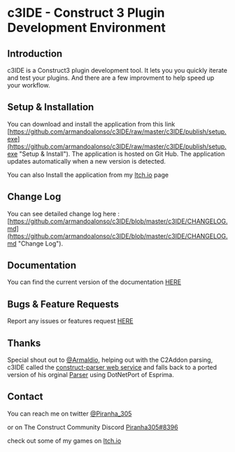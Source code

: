 # c3IDE - Construct 3 Plugin Development Environment 

## Introduction
c3IDE is a Construct3 plugin development tool. It lets you you quickly iterate and test your plugins. And there are a few improvment to help speed up your workflow.

## Setup & Installation
You can download and install the application from this link [https://github.com/armandoalonso/c3IDE/raw/master/c3IDE/publish/setup.exe](https://github.com/armandoalonso/c3IDE/raw/master/c3IDE/publish/setup.exe "Setup & Install"). The application is hosted on Git Hub. The application updates automatically when a new version is detected.

You can also Install the application from my [Itch.io](https://piranha305.itch.io/c3ide) page

## Change Log
You can see detailed change log here : [https://github.com/armandoalonso/c3IDE/blob/master/c3IDE/CHANGELOG.md](https://github.com/armandoalonso/c3IDE/blob/master/c3IDE/CHANGELOG.md "Change Log").

## Documentation
You can find the current version of the documentation [HERE](https://github.com/armandoalonso/c3IDE/blob/master/doc/index.md)

## Bugs & Feature Requests
Report any issues or features request [HERE](https://github.com/armandoalonso/c3IDE/issues) 

## Thanks
Special shout out to  [@Armaldio](https://twitter.com/armaldio), helping out with the C2Addon parsing, c3IDE called the [construct-parser web service](https://github.com/WebCreationClub/construct-addon-parser) and falls back to a ported version of his orginal [Parser](https://github.com/Armaldio/c2-addon-parser) using DotNetPort of Esprima. 

## Contact
You can reach me on twitter [@Piranha_305](https://twitter.com/piranha_305)

or on The Construct Community Discord [Piranha305#8396](https://discordapp.com/channels/116497549237551109/253490735268102144)

check out some of my games on [Itch.io](https://piranha305.itch.io/)


 
